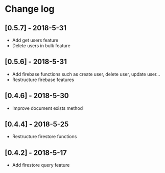 # Change log

## [0.5.7] - 2018-5-31

- Add get users feature
- Delete users in bulk feature

## [0.5.6] - 2018-5-31

- Add firebase functions such as create user, delete user, update user...
- Restructure firebase features

## [0.4.6] - 2018-5-30

- Improve document exists method

## [0.4.4] - 2018-5-25

- Restructure firestore functions

## [0.4.2] - 2018-5-17

- Add firestore query feature


